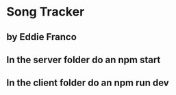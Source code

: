 # Song Tracker
## by Eddie Franco

## In the server folder do an npm start
## In the client folder do an npm run dev